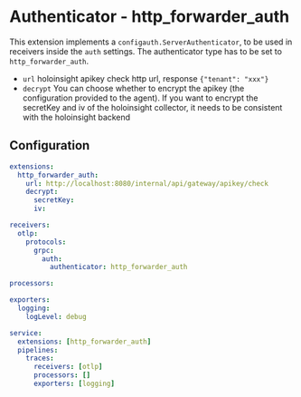 # Authenticator - http_forwarder_auth
This extension implements a `configauth.ServerAuthenticator`, to be used in receivers inside the `auth` settings. The authenticator type has to be set to `http_forwarder_auth`.
- `url` holoinsight apikey check http url, response `{"tenant": "xxx"}`
- `decrypt` You can choose whether to encrypt the apikey (the configuration provided to the agent). If you want to encrypt the secretKey and iv of the holoinsight collector, it needs to be consistent with the holoinsight backend

## Configuration

```yaml
extensions:
  http_forwarder_auth:
    url: http://localhost:8080/internal/api/gateway/apikey/check
    decrypt:
      secretKey:
      iv:

receivers:
  otlp:
    protocols:
      grpc:
        auth:
          authenticator: http_forwarder_auth

processors:

exporters:
  logging:
    logLevel: debug

service:
  extensions: [http_forwarder_auth]
  pipelines:
    traces:
      receivers: [otlp]
      processors: []
      exporters: [logging]
```
